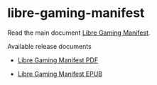 # libre-gaming-manifest

Read the main document [Libre Gaming Manifest](libre-gaming-manifest.md).

Available release documents

- [Libre Gaming Manifest PDF](release/libre-gaming-manifest.pdf)

- [Libre Gaming Manifest EPUB](release/libre-gaming-manifest.epub)
